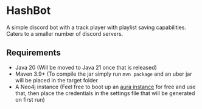 # HashBot

A simple discord bot with a track player with playlist saving capabilities.
Caters to a smaller number of discord servers.

## Requirements

* Java 20 (Will be moved to Java 21 once that is released)
* Maven 3.9+ (To compile the jar simply run `mvn package` and an uber jar will be placed in the target folder
* A Neo4j instance (Feel free to boot up an [aura instance](https://neo4j.com/cloud/platform/aura-graph-database) for free and use that, then place the credentials in the
  settings file that will be generated on first run)
